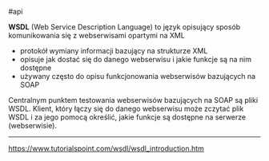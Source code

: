 #api

**WSDL** (Web Service Description Language) to język opisujący sposób komunikowania się z webserwisami opartymi na XML
* protokół wymiany informacji bazujący na strukturze XML
* opisuje jak dostać się do danego webserwisu i jakie funkcje są na nim dostępne
* używany często do opisu funkcjonowania webserwisów bazujących na SOAP

Centralnym punktem testowania webserwisów bazujących na SOAP są pliki WSDL.
Klient, który łączy się do danego webserwisu może zczytać plik WSDL i za jego pomocą określić, jakie funkcje są dostępne na serwerze (webserwisie).

---
https://www.tutorialspoint.com/wsdl/wsdl_introduction.htm
